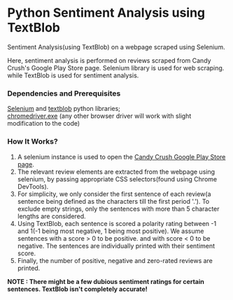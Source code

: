 # Python Sentiment Analysis using TextBlob  
  
Sentiment Analysis(using TextBlob) on a webpage scraped using Selenium.   
  
Here, sentiment analysis is performed on reviews scraped from Candy Crush's Google Play Store page. Selenium library is used for web scraping. while TextBlob is used for sentiment analysis.  
  
### Dependencies and Prerequisites  
  
[Selenium](https://pypi.org/project/selenium/) and [textblob](https://textblob.readthedocs.io/en/dev/) python libraries;  
[chromedriver.exe](https://chromedriver.chromium.org/downloads) (any other browser driver will work with slight modification to the code)  
  
### How It Works?  
  
1. A selenium instance is used to open the [Candy Crush Google Play Store page](https://play.google.com/store/apps/details?id=com.king.candycrushsaga&showAllReviews=true).
2. The relevant review elements are extracted from the webpage using selenium, by passing appropriate CSS selectors(found using Chrome DevTools).
3. For simplicity, we only consider the first sentence of each review(a sentence being defined as the characters till the first period '.'). To exclude empty strings, only the sentences with more than 5 character lengths are considered.
4. Using TextBlob, each sentence is scored a polarity rating between -1 and 1(-1 being most negative, 1 being most positive). We assume sentences with a score > 0 to be positive. and with score < 0 to be negative. The sentences are individually printed with their sentiment score.  
5. Finally, the number of positive, negative and zero-rated reviews are printed.  
  
**NOTE : There might be a few dubious sentiment ratings for certain sentences. TextBlob isn't completely accurate!**



